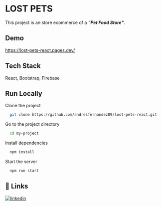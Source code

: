 
# LOST PETS

This project is an store ecommerce of a **_"Pet Food Store"_**.


## Demo

https://lost-pets-react.pages.dev/


## Tech Stack

React, Bootstrap, Firebase




## Run Locally

Clone the project

```bash
  git clone https://github.com/andresfernandez89/lost-pets-react.git
```

Go to the project directory

```bash
  cd my-project
```

Install dependencies

```bash
  npm install
```

Start the server

```bash
  npm run start
```


## 🔗 Links

[![linkedin](https://img.shields.io/badge/linkedin-0A66C2?style=for-the-badge&logo=linkedin&logoColor=white)](https://www.linkedin.com/in/andresfernandez89/)


